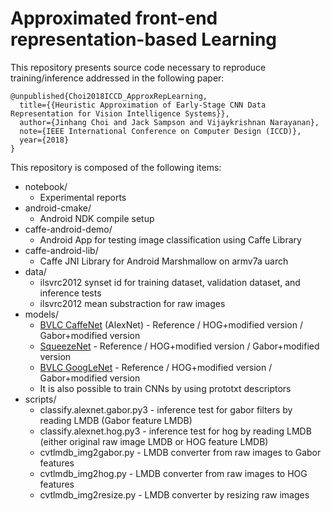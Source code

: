 # Approximated front-end representation-based Learning

This repository presents source code necessary to reproduce training/inference addressed in the following paper:
```
@unpublished{Choi2018ICCD_ApproxRepLearning,
  title={{Heuristic Approximation of Early-Stage CNN Data Representation for Vision Intelligence Systems}},
  author={Jinhang Choi and Jack Sampson and Vijaykrishnan Narayanan},
  note={IEEE International Conference on Computer Design (ICCD)},
  year={2018}
}
```

This repository is composed of the following items:
  - notebook/
    * Experimental reports
  - android-cmake/
    * Android NDK compile setup
  - caffe-android-demo/
    * Android App for testing image classification using Caffe Library
  - caffe-android-lib/
    * Caffe JNI Library for Android Marshmallow on armv7a uarch
  - data/
    * ilsvrc2012 synset id for training dataset, validation dataset, and inference tests
    * ilsvrc2012 mean substraction for raw images
  - models/
    * [BVLC CaffeNet](https://github.com/BVLC/caffe/tree/master/models/bvlc_reference_caffenet) (AlexNet) - Reference / HOG+modified version / Gabor+modified version
    * [SqueezeNet](https://github.com/DeepScale/SqueezeNet/tree/master/SqueezeNet_v1.0) - Reference / HOG+modified version / Gabor+modified version
    * [BVLC GoogLeNet](https://github.com/BVLC/caffe/tree/master/models/bvlc_googlenet) - Reference / HOG+modified version / Gabor+modified version
    * It is also possible to train CNNs by using prototxt descriptors
  - scripts/
    * classify.alexnet.gabor.py3 - inference test for gabor filters by reading LMDB (Gabor feature LMDB)
    * classify.alexnet.hog.py3 - inference test for hog by reading LMDB (either original raw image LMDB or HOG feature LMDB)
    * cvtlmdb_img2gabor.py  - LMDB converter from raw images to Gabor features
    * cvtlmdb_img2hog.py    - LMDB converter from raw images to HOG features 
    * cvtlmdb_img2resize.py - LMDB converter by resizing raw images
